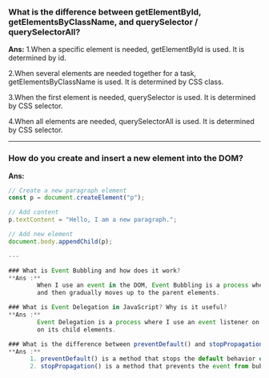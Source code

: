 ### What is the difference between getElementById, getElementsByClassName, and querySelector / querySelectorAll?

**Ans:**
1.When a specific element is needed, getElementById is used. It is determined by id.

2.When several elements are needed together for a task, getElementsByClassName is used. It is determined by CSS class.

3.When the first element is needed, querySelector is used. It is determined by CSS selector.

4.When all elements are needed, querySelectorAll is used. It is determined by CSS selector.

---

### How do you create and insert a new element into the DOM?

**Ans:**
```js
// Create a new paragraph element
const p = document.createElement("p");

// Add content
p.textContent = "Hello, I am a new paragraph.";

// Add new element
document.body.appendChild(p);

---

### What is Event Bubbling and how does it work?
**Ans :** 
        When I use an event in the DOM, Event Bubbling is a process where the event first occurs on the target element 
        and then gradually moves up to the parent elements.

### What is Event Delegation in JavaScript? Why is it useful?
**Ans :**   
        Event Delegation is a process where I use an event listener on a parent element, and the event can be handled 
        on its child elements.

### What is the difference between preventDefault() and stopPropagation() methods?
**Ans :** 
      1. preventDefault() is a method that stops the default behavior of an event.
      2. stopPropagation() is a method that prevents the event from bubbling to parent elements.




